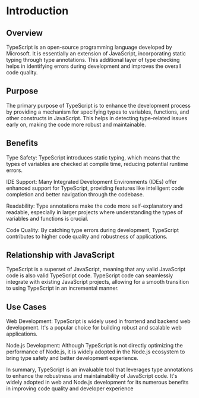 # Introduction 

## Overview
TypeScript is an open-source programming language developed by Microsoft. It is essentially an extension of JavaScript, incorporating static typing through type annotations. This additional layer of type checking helps in identifying errors during development and improves the overall code quality.

## Purpose
The primary purpose of TypeScript is to enhance the development process by providing a mechanism for specifying types to variables, functions, and other constructs in JavaScript. This helps in detecting type-related issues early on, making the code more robust and maintainable.

## Benefits
Type Safety: TypeScript introduces static typing, which means that the types of variables are checked at compile time, reducing potential runtime errors.

IDE Support: Many Integrated Development Environments (IDEs) offer enhanced support for TypeScript, providing features like intelligent code completion and better navigation through the codebase.

Readability: Type annotations make the code more self-explanatory and readable, especially in larger projects where understanding the types of variables and functions is crucial.

Code Quality: By catching type errors during development, TypeScript contributes to higher code quality and robustness of applications.

## Relationship with JavaScript
TypeScript is a superset of JavaScript, meaning that any valid JavaScript code is also valid TypeScript code. TypeScript code can seamlessly integrate with existing JavaScript projects, allowing for a smooth transition to using TypeScript in an incremental manner.

## Use Cases
Web Development: TypeScript is widely used in frontend and backend web development. It's a popular choice for building robust and scalable web applications.

Node.js Development: Although TypeScript is not directly optimizing the performance of Node.js, it is widely adopted in the Node.js ecosystem to bring type safety and better development experience.

In summary, TypeScript is an invaluable tool that leverages type annotations to enhance the robustness and maintainability of JavaScript code. It's widely adopted in web and Node.js development for its numerous benefits in improving code quality and developer experience